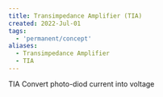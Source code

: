 ```yaml
---
title: Transimpedance Amplifier (TIA)
created: 2022-Jul-01
tags:
  - 'permanent/concept'
aliases:
  - Transimpedance Amplifier
  - TIA
---
```


TIA Convert photo-diod current into voltage




